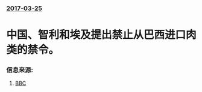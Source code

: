### [2017-03-25](/news/2017/03/25/index.md)

##### 
# 中国、智利和埃及提出禁止从巴西进口肉类的禁令。 




### 信息来源:

1. [BBC](http://www.bbc.com/news/world-latin-america-39394937)
